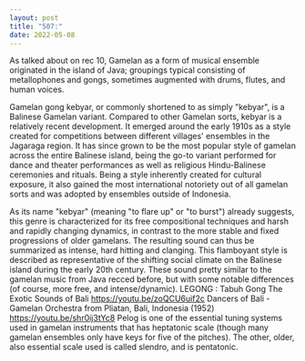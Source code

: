 ```yaml
---
layout: post
title: "507:"
date: 2022-05-08
---
```


As talked about on rec 10, Gamelan as a form of musical ensemble originated in the island of Java; groupings typical consisting of metallophones and gongs, sometimes augmented with drums, flutes, and human voices. 

Gamelan gong kebyar, or commonly shortened to as simply "kebyar", is a Balinese Gamelan variant. Compared to other Gamelan sorts, kebyar is a relatively recent development. It emerged around the early 1910s as a style created for competitions between different villages' ensembles in the Jagaraga region. It has since grown to be the most popular style of gamelan across the entire Balinese island, being the go-to variant performed for dance and theater performances as well as religious Hindu-Balinese ceremonies and rituals. Being a style inherently created for cultural exposure, it also gained the most international notoriety out of all gamelan sorts and was adopted by ensembles outside of Indonesia. 

As its name "kebyar" (meaning "to flare up" or "to burst") already suggests, this genre is characterized for its free compositional techniques and harsh and rapidly changing dynamics, in contrast to the more stable and fixed progressions of older gamelans. The resulting sound can thus be summarized as intense, hard hitting and clanging. This flamboyant style is described as representative of the shifting social climate on the Balinese island during the early 20th century. These sound pretty similar to the gamelan music from Java recced before, but with some notable differences (of course, more free, and intense/dynamic).
 LEGONG  : Tabuh Gong  The Exotic Sounds of Bali
https://youtu.be/zoQCU6uif2c
  Dancers of Bali - Gamelan Orchestra from Pliatan, Bali, Indonesia (1952)
https://youtu.be/shr0ij3tYc8 
Pelog is one of the essential tuning systems used in gamelan instruments that has heptatonic scale (though many gamelan ensembles only have keys for five of the pitches). The other, older, also essential scale used is called slendro, and is pentatonic.
